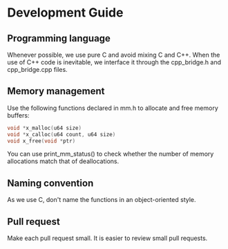 # Development Guide
## Programming language
Whenever possible, we use pure C and avoid mixing C and C++. When the use of C++ code is inevitable, we interface it through the cpp_bridge.h and cpp_bridge.cpp files.

## Memory management
Use the following functions declared in mm.h to allocate and free memory buffers:

```c
void *x_malloc(u64 size)
void *x_calloc(u64 count, u64 size)
void x_free(void *ptr)
```

You can use print_mm_status() to check whether the number of memory allocations match that of deallocations.

## Naming convention
As we use C, don't name the functions in an object-oriented style.

## Pull request
Make each pull request small. It is easier to review small pull requests.
